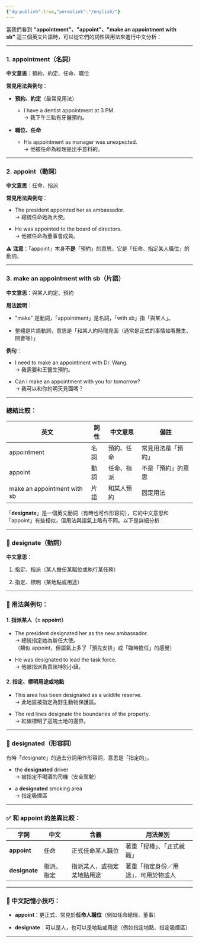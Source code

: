 ```yaml
---
{"dg-publish":true,"permalink":"/english/"}
---
```




當我們看到 **“appointment”、"appoint"、"make an appointment with sb"** 這三個英文片語時，可以從它們的詞性與用法來進行中文分析：

---

### 1. **appointment（名詞）**

**中文意思**：預約、約定、任命、職位

**常見用法與例句**：

- **預約、約定**（最常見用法）
    
    - I have a dentist appointment at 3 PM.  
        → 我下午三點有牙醫預約。
        
- **職位、任命**
    
    - His appointment as manager was unexpected.  
        → 他被任命為經理是出乎意料的。
        

---

### 2. **appoint（動詞）**

**中文意思**：任命、指派

**常見用法與例句**：

- The president appointed her as ambassador.  
    → 總統任命她為大使。
    
- He was appointed to the board of directors.  
    → 他被任命為董事會成員。
    

⚠️ **注意**：「appoint」本身**不是**「預約」的意思，它是「任命、指定某人職位」的動詞。

---

### 3. **make an appointment with sb（片語）**

**中文意思**：與某人約定、預約

**用法說明**：

- "make" 是動詞，「appointment」是名詞，「with sb」指「與某人」。
    
- 整體是片語動詞，意思是「和某人約時間見面（通常是正式的事情如看醫生、開會等）」
    

**例句**：

- I need to make an appointment with Dr. Wang.  
    → 我需要和王醫生預約。
    
- Can I make an appointment with you for tomorrow?  
    → 我可以和你約明天見面嗎？
    

---

### 總結比較：

|英文|詞性|中文意思|備註|
|---|---|---|---|
|appointment|名詞|預約、任命|常見用法是「預約」|
|appoint|動詞|任命、指派|不是「預約」的意思|
|make an appointment with sb|片語|和某人預約|固定用法|

「**designate**」是一個英文動詞（有時也可作形容詞），它的中文意思和「appoint」有些相似，但用法與語氣上略有不同。以下是詳細分析：

---

### 🔹 **designate（動詞）**

**中文意思**：

1. 指定、指派（某人擔任某職位或執行某任務）
    
2. 指定、標明（某地點或用途）
    

---

### 📘 用法與例句：

#### **1. 指派某人（= appoint）**

- The president designated her as the new ambassador.  
    → 總統指定她為新任大使。  
    （類似 appoint，但語氣上多了「預先安排」或「臨時擔任」的感覺）
    
- He was designated to lead the task force.  
    → 他被指派負責該特別小組。
    

#### **2. 指定、標明用途或地點**

- This area has been designated as a wildlife reserve.  
    → 此地區被指定為野生動物保護區。
    
- The red lines designate the boundaries of the property.  
    → 紅線標明了這塊土地的邊界。
    

---

### 🔹 **designated（形容詞）**

有時「designate」的過去分詞用作形容詞，意思是「指定的」。

- the **designated** driver  
    → 被指定不喝酒的司機（安全駕駛）
    
- a **designated** smoking area  
    → 指定吸煙區
    

---

### ✅ 和 appoint 的差異比較：

|字詞|中文|含義|用法差別|
|---|---|---|---|
|**appoint**|任命|正式任命某人職位|著重「授權」、「正式就職」|
|**designate**|指派、指定|指派某人，或指定某地點用途|著重「指定身份／用途」，可用於物或人|

---

### 🎯 中文記憶小技巧：

- **appoint**：更正式、常見於**任命人職位**（例如任命總理、董事）
    
- **designate**：可以是人，也可以是地點或用途（例如指定地點、指定吸煙區）
    

---

